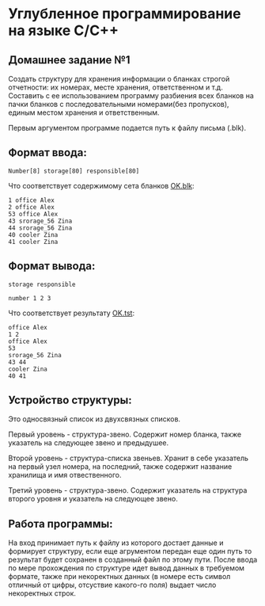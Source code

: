 #  Углубленное программирование на языке С/С++

## Домашнее задание №1
Создать структуру для хранения информации о бланках строгой отчетности: их номерах, месте хранения, ответственном и т.д. 
Составить с ее использованием программу разбиения всех бланков на пачки бланков с последовательными номерами(без пропусков),
единым местом хранения и ответственным.

Первым аргументом программе подается путь к файлу письма (.blk).

## Формат ввода:

`Number[8] storage[80] responsible[80]`

Что соответствует содержимому сета бланков [OK.blk](tests/blanks/OK.blk):
```
1 office Alex
2 office Alex
53 office Alex
43 srorage_56 Zina
44 srorage_56 Zina
40 cooler Zina
41 cooler Zina
```

## Формат вывода:

`storage responsible`

`number 1 2 3`

Что соответствует результату [OK.tst](tests/testcases/OK.tst):
```
office Alex
1 2
office Alex
53
srorage_56 Zina
43 44
cooler Zina
40 41
```

## Устройство структуры:

Это односвязный список из двухсвязных списков.

Первый уровень - структура-звено. Содержит номер бланка, также указатель на следующее звено и предыдушее.

Второй уровень - структура-списка звеньев. Хранит в себе указатель на первый узел номера, на последний, также содержит 
название хранилища и имя отвественного.

Третий уровень - структура-звено. Содержит указатель на структура второго уровня и указатель на следующее
звено.

## Работа программы:

На вход принимает путь к файлу из которого достает данные и формирует структуру, если еще агрументом передан еще 
один путь то результат будет сохранен в созданный файл по этому пути. После ввода по мере 
прохождения по структуре идет вывод данных в требуемом формате, также при некоректных данных (в номере есть символ
отличный от цифры, отсуствие какого-го поля) выдает число некоректных строк.